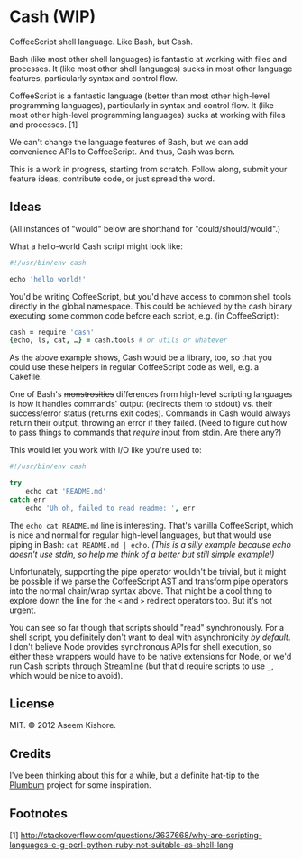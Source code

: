 # Cash (WIP)

CoffeeScript shell language. Like Bash, but Cash.

Bash (like most other shell languages) is fantastic at working with files and
processes. It (like most other shell languages) sucks in most other language
features, particularly syntax and control flow.

CoffeeScript is a fantastic language (better than most other high-level
programming languages), particularly in syntax and control flow. It (like most
other high-level programming languages) sucks at working with files and
processes. [1]

We can't change the language features of Bash, but we can add convenience APIs
to CoffeeScript. And thus, Cash was born.

This is a work in progress, starting from scratch. Follow along, submit your
feature ideas, contribute code, or just spread the word.

## Ideas

(All instances of "would" below are shorthand for "could/should/would".)

What a hello-world Cash script might look like:

```coffee
#!/usr/bin/env cash

echo 'hello world!'
```

You'd be writing CoffeeScript, but you'd have access to common shell tools
directly in the global namespace. This could be achieved by the cash binary
executing some common code before each script, e.g. (in CoffeeScript):

```coffee
cash = require 'cash'
{echo, ls, cat, …} = cash.tools # or utils or whatever
```

As the above example shows, Cash would be a library, too, so that you could
use these helpers in regular CoffeeScript code as well, e.g. a Cakefile.

One of Bash's <del>monstrosities</del> differences from high-level scripting
languages is how it handles commands' output (redirects them to stdout) vs.
their success/error status (returns exit codes). Commands in Cash would always
return their output, throwing an error if they failed. (Need to figure out how
to pass things to commands that *require* input from stdin. Are there any?)

This would let you work with I/O like you're used to:

```coffee
#!/usr/bin/env cash

try
    echo cat 'README.md'
catch err
    echo 'Uh oh, failed to read readme: ', err
```

The `echo cat README.md` line is interesting. That's vanilla CoffeeScript,
which is nice and normal for regular high-level languages, but that would use
piping in Bash: `cat README.md | echo`. *(This is a silly example because echo
doesn't use stdin, so help me think of a better but still simple example!)*

Unfortunately, supporting the pipe operator wouldn't be trivial, but it might
be possible if we parse the CoffeeScript AST and transform pipe operators into
the normal chain/wrap syntax above. That might be a cool thing to explore down
the line for the `<` and `>` redirect operators too. But it's not urgent.

You can see so far though that scripts should "read" synchronously. For a
shell script, you definitely don't want to deal with asynchronicity *by
default*. I don't believe Node provides synchronous APIs for shell execution,
so either these wrappers would have to be native extensions for Node, or we'd
run Cash scripts through [Streamline](https://github.com/Sage/streamlinejs)
(but that'd require scripts to use `_`, which would be nice to avoid).

## License

MIT. &copy; 2012 Aseem Kishore.

## Credits

I've been thinking about this for a while, but a definite hat-tip to the
[Plumbum](http://plumbum.readthedocs.org/) project for some inspiration.

## Footnotes

[1] http://stackoverflow.com/questions/3637668/why-are-scripting-languages-e-g-perl-python-ruby-not-suitable-as-shell-lang
